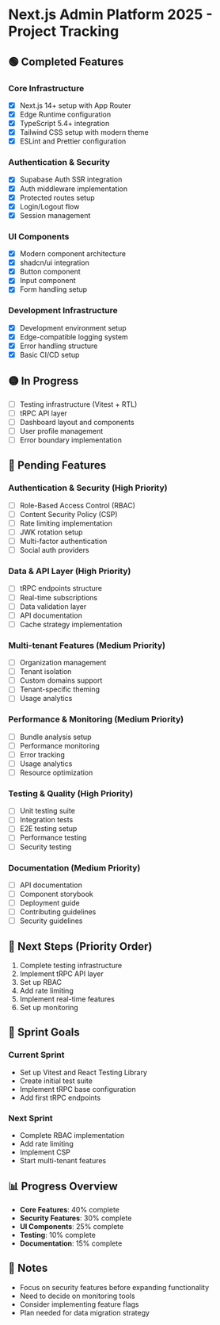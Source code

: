 # Next.js Admin Platform 2025 - Project Tracking

## 🟢 Completed Features

### Core Infrastructure
- [x] Next.js 14+ setup with App Router
- [x] Edge Runtime configuration
- [x] TypeScript 5.4+ integration
- [x] Tailwind CSS setup with modern theme
- [x] ESLint and Prettier configuration

### Authentication & Security
- [x] Supabase Auth SSR integration
- [x] Auth middleware implementation
- [x] Protected routes setup
- [x] Login/Logout flow
- [x] Session management

### UI Components
- [x] Modern component architecture
- [x] shadcn/ui integration
- [x] Button component
- [x] Input component
- [x] Form handling setup

### Development Infrastructure
- [x] Development environment setup
- [x] Edge-compatible logging system
- [x] Error handling structure
- [x] Basic CI/CD setup

## 🟡 In Progress
- [ ] Testing infrastructure (Vitest + RTL)
- [ ] tRPC API layer
- [ ] Dashboard layout and components
- [ ] User profile management
- [ ] Error boundary implementation

## 🔴 Pending Features

### Authentication & Security (High Priority)
- [ ] Role-Based Access Control (RBAC)
- [ ] Content Security Policy (CSP)
- [ ] Rate limiting implementation
- [ ] JWK rotation setup
- [ ] Multi-factor authentication
- [ ] Social auth providers

### Data & API Layer (High Priority)
- [ ] tRPC endpoints structure
- [ ] Real-time subscriptions
- [ ] Data validation layer
- [ ] API documentation
- [ ] Cache strategy implementation

### Multi-tenant Features (Medium Priority)
- [ ] Organization management
- [ ] Tenant isolation
- [ ] Custom domains support
- [ ] Tenant-specific theming
- [ ] Usage analytics

### Performance & Monitoring (Medium Priority)
- [ ] Bundle analysis setup
- [ ] Performance monitoring
- [ ] Error tracking
- [ ] Usage analytics
- [ ] Resource optimization

### Testing & Quality (High Priority)
- [ ] Unit testing suite
- [ ] Integration tests
- [ ] E2E testing setup
- [ ] Performance testing
- [ ] Security testing

### Documentation (Medium Priority)
- [ ] API documentation
- [ ] Component storybook
- [ ] Deployment guide
- [ ] Contributing guidelines
- [ ] Security guidelines

## 📅 Next Steps (Priority Order)

1. Complete testing infrastructure
2. Implement tRPC API layer
3. Set up RBAC
4. Add rate limiting
5. Implement real-time features
6. Set up monitoring

## 🎯 Sprint Goals

### Current Sprint
- Set up Vitest and React Testing Library
- Create initial test suite
- Implement tRPC base configuration
- Add first tRPC endpoints

### Next Sprint
- Complete RBAC implementation
- Add rate limiting
- Implement CSP
- Start multi-tenant features

## 📊 Progress Overview

- **Core Features**: 40% complete
- **Security Features**: 30% complete
- **UI Components**: 25% complete
- **Testing**: 10% complete
- **Documentation**: 15% complete

## 📝 Notes

- Focus on security features before expanding functionality
- Need to decide on monitoring tools
- Consider implementing feature flags
- Plan needed for data migration strategy 